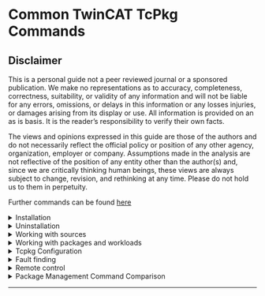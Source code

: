 # Common TwinCAT TcPkg Commands

## Disclaimer

This is a personal guide not a peer reviewed journal or a sponsored publication. We make
no representations as to accuracy, completeness, correctness, suitability, or validity of any
information and will not be liable for any errors, omissions, or delays in this information or any
losses injuries, or damages arising from its display or use. All information is provided on an as
is basis. It is the reader’s responsibility to verify their own facts.

The views and opinions expressed in this guide are those of the authors and do not
necessarily reflect the official policy or position of any other agency, organization, employer or
company. Assumptions made in the analysis are not reflective of the position of any entity
other than the author(s) and, since we are critically thinking human beings, these views are
always subject to change, revision, and rethinking at any time. Please do not hold us to them
in perpetuity.

Further commands can be found [here](https://infosys.beckhoff.com/english.php?content=../content/1033/tc3_installation/15698626059.html&id=)


<details>
<summary>Installation</summary>
  
## Installation

### Full Migration installation of 4026.x using only CLI

| ⚠️                                                                                                                                                                                                                                                               |
| ---------------------------------------------------------------------------------------------------------------------------------------------------------------------------------------------------------------------------------------------------------------- |
| In most instances the migration of an IPC is possible using the TwinCAT.XAE.MigrateCli. If however this fails then look to re-image the IPC with an OS already configured for 4026. If this is not available, then a fresh install using a blank OS is prefered. |

```bash
################################
#                              #
#  Read the full instructions  #
#    first before starting     #
#                              #
################################

## Install the package manager from the main beckhoff website.

## Once installed, do not open the package manager from the UI.
## Instead follow the instructions below using a CMD window
## with admin rights.

## Add the source replacing YOUR_EMAIL_ADDRESS with your actual myBeckhoff email address.  After pressing enter you will be prompted to enter your password
tcpkg source add -n "Beckhoff Stable Feed" -s "https://public.tcpkg.beckhoff-cloud.com/api/v1/feeds/stable/" --priority=1 -u "YOUR_EMAIL_ADDRESS"

## Install the migrate tool
tcpkg install TwinCAT.XAE.MigrateCli

################################
#                              #
#    Now close and reopen      #
#         cmd as admin         #
#                              #
################################

## progress with the upgrade
TcMigrateCmd upgrade --whatIf False
```

If you are migrating an IPC and the final step fails with "TwinCAT software, which was not installed via the TwinCAT Package Manager, was found on this system". You can try the same command with the ```--prepCheck``` flag.

```
## replacement step for IPC's showing warning
TcMigrateCmd --prepCheck --whatIf False
```

If this sill fails, then a new image may be required. 

### Offline installation of 4026 (i.e. no internet connection)

Notes can be found [here...](https://github.com/benhar-dev/tc4026-offline-install)

</details>
<details>
<summary>Uninstallation</summary>

## Uninstallation

### Full Uninstallation of 4026.x

```bash
tcpkg uninstall all
```

### Full Uninstallation of 4024.x

You must first install the migrate tool, then use this to clean the installation. You may need to restart your PC after the first step.

```bash
################################
#                              #
#  Read the full instructions  #
#    first before starting     #
#                              #
################################

## Install the package manager from the main beckhoff website.

## Once installed, do not open the package manager from the UI.
## Instead follow the instructions below using a CMD window
## with admin rights.

## Add the source replacing YOUR_EMAIL_ADDRESS with your actual myBeckhoff email address.  After pressing enter you will be prompted to enter your password
tcpkg source add -n "Beckhoff Stable Feed" -s "https://public.tcpkg.beckhoff-cloud.com/api/v1/feeds/stable/" --priority=1 -u "YOUR_EMAIL_ADDRESS"

## Install the migrate tool
tcpkg install TwinCAT.XAE.MigrateCli

################################
#                              #
#    Now close and reopen      #
#         cmd as admin         #
#                              #
################################

## progress with the uninstall
TcMigrateCmd.exe clean --whatIf False

## once done, you can restart your pc and uninstall the package manager using add/remove programs
```

</details>
<details>
<summary>Working with sources</summary>

## Working with sources

### List all configured sources

```bash
tcpkg source list
```

### Verify the stable source is available

```bash
tcpkg source verify "Beckhoff Stable Feed"
```

### Typical Sources

```bash
# all current packages and workloads
tcpkg source add -n "Beckhoff Stable Feed" -s "https://public.tcpkg.beckhoff-cloud.com/api/v1/feeds/stable/" --priority=1 -u "YOUR_EMAIL_ADDRESS"

# all outdated versions
tcpkg source add -n "Beckhoff Outdated Feed" -s "https://public.tcpkg.beckhoff-cloud.com/api/v1/feeds/outdated/" --priority=2 -u "YOUR_EMAIL_ADDRESS"

# Soon to be released packages and workloads (i.e. Beta versions).
tcpkg source add -n "Beckhoff Testing Feed" -s "https://public.tcpkg.beckhoff-cloud.com/api/v1/feeds/testing/" --priority=3 -u "YOUR_EMAIL_ADDRESS"
```
</details>
<details>
<summary>Working with packages and workloads</summary>

## Working with packages and workloads: Installing, upgrading, and uninstalling

### List all installed packages

```bash
tcpkg list -i
```

### List all of the available workloads on the system

```bash
tcpkg list -t workload
```

### Install a package with a specific version

```bash
tcpkg install TwinCAT.XAE.PLC=3.6.16
```

### Install a package without user intervention

Add the `-y` flag. Can be mixed with other installation options.

```bash
tcpkg install TwinCAT.XAE.PLC -y
```

### Repairing a package

```bash
tcpkg repair twincat.xae.plc
```

### Downgrading a package

```bash
tcpkg upgrade twincat.standard.xae=4026.13.0 --allow-downgrade
```

</details>
<details>
<summary>Tcpkg Configuration</summary>

## Tcpkg Configuration

### Set Visual Studio integration

```bash
# Enable a specific Visual Studio or TcXaeShell integration
tcpkg config set -n useVS2022
tcpkg config set -n useTcXaeShell64
```

> ℹ️ After setting, you must install the corresponding integration:
>
> ```bash
> tcpkg install vs2022.ext
> ```

### Remove Visual Studio integration

```bash
# Disable a specific Visual Studio or TcXaeShell integration
tcpkg config unset -n useVS2022
tcpkg config unset -n useTcXaeShell64
```

> ℹ️ After unsetting, you must uninstall the corresponding integration:
>
> ```bash
> tcpkg uninstall vs2022.ext
> ```

### View current configuration

```bash
tcpkg config list
```

Example output:

```
UseVS2017: Not configured
UseVS2019: Not configured
UseVS2022: Not configured
UseTcXaeShell: True
UseTcXaeShell64: True
VerifySignatures: True
```

</details>
<details>
<summary>Fault finding</summary>

## Fault finding

Use the log file as a primary tool of fault finding. Logs can be found here.

`C:\ProgramData\Beckhoff\TcPkg\logs`

### Adjust logging level

```bash
# verbose
tcpkg config set -n logLevel -v verbose
# information
tcpkg config set -n logLevel -v information
```

If you are looking to fault find TwinCAT.XAE.MigrateCli, then note, the log files for this are stored here.

```C:\ProgramData\Beckhoff\TcMigrateCmd```

</details>
<details>
<summary>Remote control</summary>

## Remote control

TcPkg supports controlling a remote instance of TcPkg over SSH, allowing you to relay both commands and package downloads to a connected IPC. This is especially useful when the IPC does not have internet access, but your engineering laptop does.

![remote](./docs/images/cli-remote-ssh.png)

### Setup our Engineering TcPkg

In the examples below, we’ll refer to the remote IPC as MyIpc.
You can choose any name you like, and register as many remotes as needed.

```bash
# replace 169.254.165.127 with your ipc's ip address
# the --internet-access false will use your engineering computer's internet and feeds for obtaining packages.
tcpkg remote add -n MyIpc --host 169.254.165.127 --port 22 -u Administrator --internet-access false
```

When prompted, enter the Administrator password and accept the SSH fingerprint.

### Installing a Package on the Remote IPC

Once your remote IPC (MyIpc) is registered, you can install TwinCAT packages directly to it using:

```bash
tcpkg install TF8020.BACnet.XAR -r MyIpc
```

What this does:

- Connects to the IPC over SSH.
- Downloads all required packages using the engineering laptop’s internet connection.
- Transfers the packages to the IPC.
- Installs them on the IPC via its local TcPkg.

You’ll be prompted to confirm before installation begins:

```bash
Continue? (Y/N): Y
```

Expected output:

```bash
Package(s) installed:
TF8020.BACnet.XAR 1.0.4
TwinCAT.XAR.BACnet 2.1.6
```

### Troubleshooting a remote connection

TcPkg uses SSH to remote control the second instance. If you are unable to add a remote, then check the following.

#### Check SSH Access via Command Prompt

Open Command Prompt and run:

```bash
# Replace 169.254.165.127 with your target’s IP address.
ssh Administrator@169.254.165.127
```

You’ll be prompted for the Administrator password.

#### Errors Connection Errors

The default password for a Beckhoff IPC is too small to be used for SSH. Therefore you must change your IPC's password first so something secure.

You will be told `Permission denied, please try again.` and `The password does not meet the password policy requirements. Check the minimum password length, password complexity and
password history requirements.` if your password is too short.

</details>
<details>
<summary>Package Management Command Comparison</summary>

## Package Management Command Comparison

Here is a comparison of the TwinCAT Package Manager ( tcpkg ) commands alongside their equivalents in FreeBSD ( pkg ) and Debian-based Linux systems ( apt ).

Source: [infosys.beckhoff.com](https://infosys.beckhoff.com/)

| **Function**                        | **TwinCAT (tcpkg)**                                        | **FreeBSD (pkg)**                                                 | **Debian (apt)**                                              |
| ----------------------------------- | ---------------------------------------------------------- | ----------------------------------------------------------------- | ------------------------------------------------------------- |
| **List all available packages**     | `tcpkg list`                                               | `pkg search`                                                      | `apt list`                                                    |
| **List all versions of a package**  | `tcpkg list -a [PackageName]`                              | `pkg search -o [PackageName]`                                     | `apt list -a [PackageName]`                                   |
| **List installed packages**         | `tcpkg list -i`                                            | `pkg info`                                                        | `apt list --installed`                                        |
| **List upgradable packages**        | `tcpkg list -o`                                            | <code>pkg version -v &#124; grep '<' </code>                      | `apt list --upgradable`                                       |
| **Show package details**            | `tcpkg show [PackageName]`                                 | `pkg info [PackageName]`                                          | `apt show [PackageName]`                                      |
| **Install a package**               | `tcpkg install [PackageName]`                              | `pkg install [PackageName]`                                       | `apt install [PackageName]`                                   |
| **Install specific version**        | `tcpkg install [PackageName]=[Version]`                    | Not directly supported; use Ports or specify version if available | `apt install [PackageName]=[Version]`                         |
| **Upgrade a package**               | `tcpkg upgrade [PackageName]`                              | `pkg upgrade [PackageName]`                                       | `apt install --only-upgrade [PackageName]`                    |
| **Upgrade all packages**            | `tcpkg upgrade all`                                        | `pkg upgrade`                                                     | `apt upgrade`                                                 |
| **Uninstall a package**             | `tcpkg uninstall [PackageName]`                            | `pkg delete [PackageName]`                                        | `apt remove [PackageName]`                                    |
| **Uninstall with dependencies**     | `tcpkg uninstall [PackageName] --include-dependencies`     | `pkg delete -R [PackageName]`                                     | `apt autoremove [PackageName]`                                |
| **Add a package source/feed**       | `tcpkg source add --n=[Name] --s=[URL] --priority=[Value]` | `pkg repo` (edit `/etc/pkg/FreeBSD.conf`)                         | Add entry to `/etc/apt/sources.list` or `.list.d/` file       |
| **Edit a package source/feed**      | `tcpkg source edit [Name] --priority=[NewValue]`           | Edit `/etc/pkg/FreeBSD.conf` manually                             | Edit corresponding `.list` file in `/etc/apt/sources.list.d/` |
| **Enable/disable a package source** | `tcpkg source edit [Name] --enabled true/false`            | Edit `/etc/pkg/FreeBSD.conf` manually                             | Use `apt-add-repository` or comment out entries in `.list`    |
| **Set configuration options**       | `tcpkg config set -n [Option]`                             | Not applicable                                                    | Not applicable                                                |
| **Unset configuration options**     | `tcpkg config unset -n [Option]`                           | Not applicable                                                    | Not applicable                                                |

- FreeBSD (pkg): Installing specific versions is not directly supported; use the [Ports Collection](https://docs.freebsd.org/en/books/handbook/ports/) or specify version if available.
- Debian (apt): Specific versions can be installed with apt install [Package]=[Version] , if that version exists in your enabled repositories.
- Package Sources/Feeds: Managing package sources in FreeBSD and Debian typically requires editing config files manually. Debian provides helper tools like
  add-apt-repository to ease the process.

</details>

---


